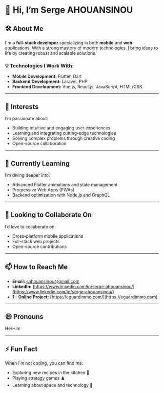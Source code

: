# 👋 Hi, I’m Serge AHOUANSINOU

## 🛠️ About Me
I'm a **full-stack developer** specializing in both **mobile** and **web** applications. With a strong mastery of modern technologies, I bring ideas to life by creating robust and scalable solutions.

### 💡 Technologies I Work With:
- **Mobile Development:** Flutter, Dart  
- **Backend Development:** Laravel, PHP  
- **Frontend Development:** Vue.js, React.js, JavaScript, HTML/CSS  

---

## 👀 Interests
I’m passionate about:
- Building intuitive and engaging user experiences
- Learning and integrating cutting-edge technologies
- Solving complex problems through creative coding
- Open-source collaboration

---

## 🌱 Currently Learning
I’m diving deeper into:
- Advanced Flutter animations and state management
- Progressive Web Apps (PWAs)
- Backend optimization with Node.js and GraphQL  

---

## 💞️ Looking to Collaborate On
I’d love to collaborate on:
- Cross-platform mobile applications
- Full-stack web projects
- Open-source contributions

---

## 📫 How to Reach Me
- **Email:** [sahouansinou@gmail.com](mailto:sahouansinou@gmail.com)  
- **LinkedIn:** [https://www.linkedin.com/in/serge-ahouansinou/](https://www.linkedin.com/in/serge-ahouansinou/) 
- **1 - Online Project:** [https://eguardimmo.com/](https://eguardimmo.com) 

---

## 😄 Pronouns
He/Him  

---

## ⚡ Fun Fact
When I'm not coding, you can find me:
- Exploring new recipes in the kitchen 🍳
- Playing strategy games ♟️
- Learning about space and technology 🚀  
